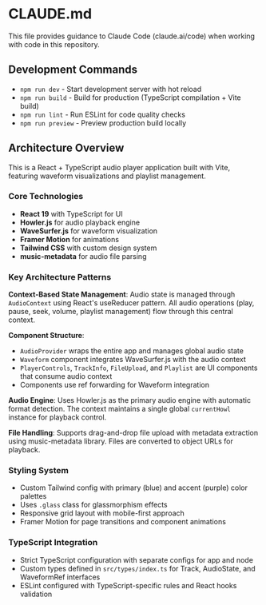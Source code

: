# CLAUDE.md

This file provides guidance to Claude Code (claude.ai/code) when working with code in this repository.

## Development Commands

- `npm run dev` - Start development server with hot reload
- `npm run build` - Build for production (TypeScript compilation + Vite build)
- `npm run lint` - Run ESLint for code quality checks
- `npm run preview` - Preview production build locally

## Architecture Overview

This is a React + TypeScript audio player application built with Vite, featuring waveform visualizations and playlist management.

### Core Technologies
- **React 19** with TypeScript for UI
- **Howler.js** for audio playback engine
- **WaveSurfer.js** for waveform visualization
- **Framer Motion** for animations
- **Tailwind CSS** with custom design system
- **music-metadata** for audio file parsing

### Key Architecture Patterns

**Context-Based State Management**: Audio state is managed through `AudioContext` using React's useReducer pattern. All audio operations (play, pause, seek, volume, playlist management) flow through this central context.

**Component Structure**:
- `AudioProvider` wraps the entire app and manages global audio state
- `Waveform` component integrates WaveSurfer.js with the audio context
- `PlayerControls`, `TrackInfo`, `FileUpload`, and `Playlist` are UI components that consume audio context
- Components use ref forwarding for Waveform integration

**Audio Engine**: Uses Howler.js as the primary audio engine with automatic format detection. The context maintains a single global `currentHowl` instance for playback control.

**File Handling**: Supports drag-and-drop file upload with metadata extraction using music-metadata library. Files are converted to object URLs for playback.

### Styling System
- Custom Tailwind config with primary (blue) and accent (purple) color palettes
- Uses `.glass` class for glassmorphism effects
- Responsive grid layout with mobile-first approach
- Framer Motion for page transitions and component animations

### TypeScript Integration
- Strict TypeScript configuration with separate configs for app and node
- Custom types defined in `src/types/index.ts` for Track, AudioState, and WaveformRef interfaces
- ESLint configured with TypeScript-specific rules and React hooks validation